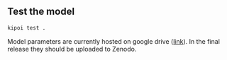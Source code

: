 ## Test the model

```bash
kipoi test .
```

Model parameters are currently hosted on google drive ([link](https://drive.google.com/drive/u/0/folders/1EmOJ3lWHj_bpNpxp1fTTzGwpB8V4ZYmy)). In the final release they should be uploaded to Zenodo.
